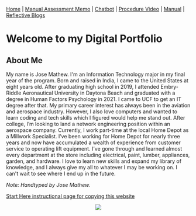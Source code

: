 [Home](index.md) | [Manual Assessment Memo](manual_assessment_memo.md) | [Chatbot](chatbot.md) | [Procedure Video](procedure_video.md) | [Manual](manual.md) | [Reflective Blogs](reflective_blogs.md) 

# Welcome to my Digital Portfolio 

## About Me 
My name is Jose Mathew. I'm an Information Technology major in my final year of the program. Born and raised in India, I came to the United States at eight years old. After graduating high school in 2019, I attended Embry-Riddle Aeronautical University in Daytona Beach and graduated with a degree in Human Factors Psychology in 2021. I came to UCF to get an IT degree after that. My primary career interest has always been in the aviation and aerospace industry. However, I also love computers and wanted to learn coding and tech skills which I figured would help me stand out. After college, I’m looking to land a network engineering position within an aerospace company. Currently, I work part-time at the local Home Depot as a Millwork Specialist. I’ve been working for Home Depot for nearly three years and now have accumulated a wealth of experience from customer service to operating lift equipment. I’ve gone through and learned almost every department at the store including electrical, paint, lumber, appliances, garden, and hardware. I love to learn new skills and expand my library of knowledge, and I always give my all to whatever I may be working on. I can't wait to see where I end up in the future. 

*Note: Handtyped by Jose Mathew.*

[Start Here instructional page for copying this website](starthere.md)
<center><img src="https://ekjphd.com/wp-content/uploads/2024/12/ilrn_avatarday-3-e1734120202850.jpg"></center>
